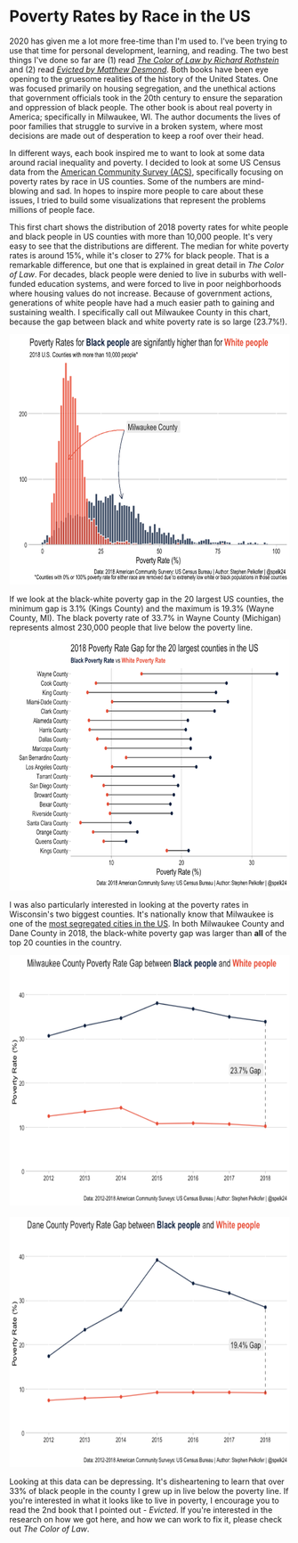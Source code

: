 # Poverty Rates by Race in the US

2020 has given me a lot more free-time than I'm used to. I've been trying to use that time for personal development, learning, and reading. The two best things I've done so far are (1) read [*The Color of Law by Richard Rothstein*](https://www.epi.org/publication/the-color-of-law-a-forgotten-history-of-how-our-government-segregated-america/) and (2) read [*Evicted by Matthew Desmond*](https://www.evictedbook.com/). Both books have been eye opening to the gruesome realities of the history of the United States. One was focused primarily on housing segregation, and the unethical actions that government officials took in the 20th century to ensure the separation and oppression of black people. The other book is about real poverty in America; specifically in Milwaukee, WI. The author documents the lives of poor families that struggle to survive in a broken system, where most decisions are made out of desperation to keep a roof over their head. 

In different ways, each book inspired me to want to look at some data around racial inequality and poverty. I decided to look at some US Census data from the [American Community Survey (ACS)](https://www.census.gov/programs-surveys/acs), specifically focusing on poverty rates by race in US counties. Some of the numbers are mind-blowing and sad. In hopes to inspire more people to care about these issues, I tried to build some visualizations that represent the problems millions of people face.

This first chart shows the distribution of 2018 poverty rates for white people and black people in US counties with more than 10,000 people. It's very easy to see that the distributions are different. The median for white poverty rates is around 15%, while it's closer to 27% for black people. That is a remarkable difference, but one that is explained in great detail in *The Color of Law*. For decades, black people were denied to live in suburbs with well-funded education systems, and were forced to live in poor neighborhoods where housing values do not increase. Because of government actions, generations of white people have had a much easier path to gaining and sustaining wealth. I specifically call out Milwaukee County in this chart, because the gap between black and white poverty rate is so large (23.7%!).

<img src="..\png\hist.png" width="600" height="450" />

If we look at the black-white poverty gap in the 20 largest US counties, the minimum gap is 3.1% (Kings County) and the maximum is 19.3% (Wayne County, MI). The black poverty rate of 33.7% in Wayne County (Michigan) represents almost 230,000 people that live below the poverty line.

<img src="..\png\poverty_gap.png" width="600" height="450" />

I was also particularly interested in looking at the poverty rates in Wisconsin's two biggest counties. It's nationally know that Milwaukee is one of the [most segregated cities in the US](https://www.governing.com/topics/politics/gov-milwaukee-most-segregated-polarized-place.html). In both Milwaukee County and Dane County in 2018, the black-white poverty gap was larger than **all** of the top 20 counties in the country.

<img src="..\png\mke.png" width="600" height="450" />
<br>
<br>
<img src="..\png\dane.png" width="600" height="450" />

Looking at this data can be depressing. It's disheartening to learn that over 33% of black people in the county I grew up in live below the poverty line. If you're interested in what it looks like to live in poverty, I encourage you to read the 2nd book that I pointed out - *Evicted*. If you're interested in the research on how we got here, and how we can work to fix it, please check out *The Color of Law*.